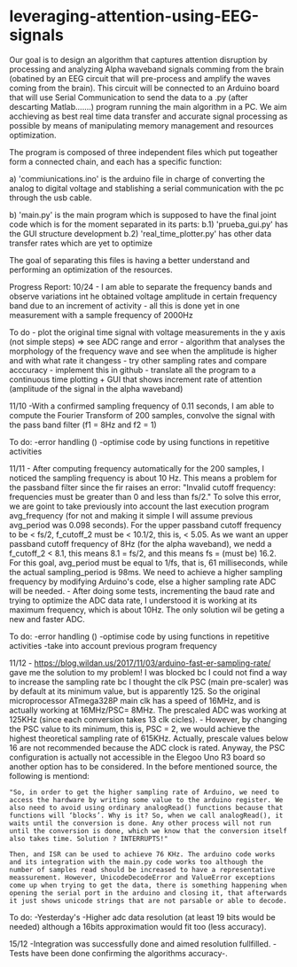 # leveraging-attention-using-EEG-signals

Our goal is to design an algorithm that captures attention disruption by processing and analyzing Alpha waveband signals comming from the brain (obatined by an EEG circuit that will pre-process and amplify the waves coming from the brain). This circuit will be connected to an Arduino board that will use Serial Communication to send the data to a .py (after descarting Matlab.......) program running the main algorithm in a PC. We aim acchieving as best real time data transfer and accurate signal processing as possible by means of manipulating memory management and resources optimization.     

The program is composed of three independent files which put togeather form a connected chain, and each has a specific function:
  
  a) 'commiunications.ino' is the arduino file in charge of converting the analog to digital voltage and stablishing a serial communication with the pc through the usb cable. 
  
  b) 'main.py' is the main program which is supposed to have the final joint code which is for the moment separated in its parts:
    b.1) 'prueba_gui.py' has the GUI structure development
    b.2) 'real_time_plotter.py' has other data transfer rates which are yet to optimize
    
The goal of separating this files is having a better understand and performing an optimization of the resources.


Progress Report:
10/24
	- I am able to separate the frequency bands and observe variations int he obtained voltage amplitude in certain 		frequency band due to an increment of activity 
	- all this is done yet in one measurement with a sample frequency of 2000Hz 
  
  
To do
	- plot the original time signal with voltage measurements in the y axis (not simple steps) => see ADC range and error
	- algorithm that analyses the morphology of the frequency wave and see when the amplitude is higher and with what rate 		it changess
	- try other sampling rates and compare acccuracy
	- implement this in github
	- translate all the program to a continuous time plotting + GUI that shows increment rate of attention (amplitude of the signal in the alpha waveband)
  

11/10
	-With a confirmed sampling frequency of 0.11 seconds, I am able to compute the Fourier Transform of 200 samples, convolve the signal with the pass band filter (f1 = 8Hz and f2 = 1)
	
To do:
	-error handling ()
	-optimise code by using functions in repetitive activities
	
11/11
	- After computing frequency automatically for the 200 samples, I noticed the sampling frequency is about 10 Hz. This means a problem for the passband filter since the fir raises an error: "Invalid cutoff frequency: frequencies must be greater than 0 and less than fs/2."
	To solve this error, we are goint to take previously into account the last execution program avg_frequency (for not and making it simple I will assume previous avg_period was 0.098 seconds). For the upper passband cutoff frequency to be < fs/2, f_cutoff_2 must be < 10.1/2, this is, < 5.05. As we want an upper passband cutoff frequency of 8Hz (for the alpha waveband), we nedd a f_cutoff_2 < 8.1, this means 8.1 = fs/2, and this means fs = (must be) 16.2. For this goal, avg_period must be equal to 1/fs, that is, 61 milliseconds, while the actual sampling_period is 98ms. We need to achieve a higher sampling frequency by modifying Arduino's code, else a higher sampling rate ADC will be needed. 
	- After doing some tests, incrementing the baud rate and trying to optimize the ADC data rate, I understood it is working at its maximum frequency, which is about 10Hz. The only solution wil be geting a new and faster ADC. 
	
To do:
	-error handling ()
	-optimise code by using functions in repetitive activities
	-take into account previous program frequency
	
	
	
11/12
	- https://blog.wildan.us/2017/11/03/arduino-fast-er-sampling-rate/ gave me the solution to my problem! I was blocked bc I could not find a way to increase the sampling rate bc I thought the clk PSC (main pre-scaler) was by default at its minimum value, but is apparently 125. So the original microprocessor ATmega328P main clk has a speed of 16MHz, and is actually working at 16MHz/PSC= 8MHz. The prescaled ADC was working at 125KHz (since each conversion takes 13 clk cicles). 
	- However, by changing the PSC value to its minimum, this is, PSC = 2, we would achieve the highest theoretical sampling rate of 615KHz. Actually, prescale values below 16 are not recommended because the ADC clock is rated. Anyway, the PSC configuration is actually not accessible in the Elegoo Uno R3 board so another option has to be considered. In the before mentioned source, the following is mentiond: 
	
	"So, in order to get the higher sampling rate of Arduino, we need to access the hardware by writing some value to the arduino register. We also need to avoid using ordinary analogRead() functions because that functions will ‘blocks’. Why is it? So, when we call analogRead(), it waits until the conversion is done. Any other process will not run until the conversion is done, which we know that the conversion itself also takes time. Solution ? INTERRUPTS!"

	Then, and ISR can be used to achieve 76 KHz. The arduino code works and its integration with the main.py code works too although the number of samples read should be increased to have a representative meassurement. However, UnicodeDecodeError and ValueError exceptions come up when trying to get the data, there is something happening when opening the serial port in the arduino and closing it, that afterwards it just shows unicode strings that are not parsable or able to decode. 
	
To do:
	-Yesterday's
	-Higher adc data resolution (at least 19 bits would be needed) although a 16bits approximation would fit too (less accuracy). 
	
15/12
	-Integration was successfully done and aimed resolution fullfilled.
	-Tests have been done confirming the algorithms accuracy-.
